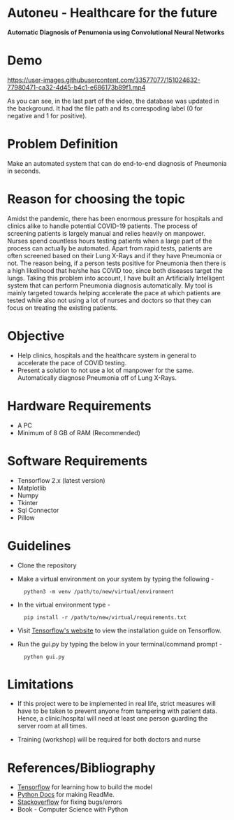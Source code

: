 # Autoneu - Healthcare for the future
**Automatic Diagnosis of Penumonia using Convolutional Neural Networks**

# Demo 
https://user-images.githubusercontent.com/33577077/151024632-77980471-ca32-4d45-b4c1-e686173b89f1.mp4

As you can see, in the last part of the video, the database was updated in the background. It had the file path and its correspoding label (0 for negative and 1 for positive). 

# Problem Definition
Make an automated system that can do end-to-end diagnosis of Pneumonia in seconds. 


# Reason for choosing the topic
Amidst the pandemic, there has been enormous pressure for hospitals and clinics alike to handle potential COVID-19 patients. The process of screening patients is largely manual and relies heavily on manpower. Nurses spend countless hours testing patients when a large part of the process can actually be automated. Apart from rapid tests, patients are often screened based on their Lung X-Rays and if they have Pneumonia or not. The reason being, if a person tests positive for Pneumonia then there is a high likelihood that he/she has COVID too, since both diseases target the lungs. Taking this problem into account, I have built an Artificially Intelligent system that can perform Pneumonia diagnosis automatically. My tool is mainly targeted towards helping accelerate the pace at which patients are tested while also not using a lot of nurses and doctors so that they can focus on treating the existing patients. 

# Objective
- Help clinics, hospitals and the healthcare system in general to accelerate the pace of COVID testing.
- Present a solution to not use a lot of manpower for the same.
Automatically diagnose Pneumonia off of Lung X-Rays.

# Hardware Requirements
- A PC
- Minimum of 8 GB of RAM (Recommended)

# Software Requirements
- Tensorflow 2.x (latest version)
- Matplotlib
- Numpy
- Tkinter
- Sql Connector
- Pillow

# Guidelines
- Clone the repository
- Make a virtual environment on your system by typing the following - 

        python3 -m venv /path/to/new/virtual/environment
        
- In the virtual environment type - 
    
        pip install -r /path/to/new/virtual/requirements.txt
- Visit [Tensorflow's website](https://www.tensorflow.org/install) to view the installation guide on Tensorflow. 
- Run the gui.py by typing the below in your terminal/command prompt - 

        python gui.py

# Limitations
- If this project were to be implemented in real life, strict measures will have to be taken to prevent anyone from tampering with patient data. Hence, a clinic/hospital will need at least one person guarding the server room at all times.

- Training (workshop) will be required for both doctors and nurse


# References/Bibliography
- [Tensorflow](tensorflow.org) for learning how to build the model
- [Python Docs](docs.python.org) for making ReadMe. 
- [Stackoverflow](Stackoverflow.com) for fixing bugs/errors
- Book - Computer Science with Python
